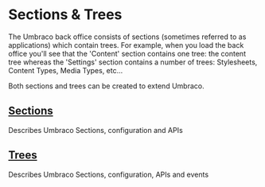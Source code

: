 # Sections & Trees

The Umbraco back office consists of sections (sometimes referred to as applications) which contain trees. For example, when you load the back office you'll see that the 'Content' section contains one tree: the content tree whereas the 'Settings' section contains a number of trees: Stylesheets, Content Types, Media Types, etc...

Both sections and trees can be created to extend Umbraco.

## [Sections](sections.md)

Describes Umbraco Sections, configuration and APIs

## [Trees](trees.md)

Describes Umbraco Sections, configuration, APIs and events